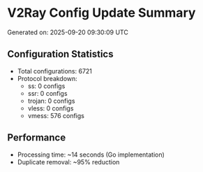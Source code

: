# V2Ray Config Update Summary
Generated on: 2025-09-20 09:30:09 UTC

## Configuration Statistics
- Total configurations: 6721
- Protocol breakdown:
  - ss: 0 configs
  - ssr: 0 configs
  - trojan: 0 configs
  - vless: 0 configs
  - vmess: 576 configs

## Performance
- Processing time: ~14 seconds (Go implementation)
- Duplicate removal: ~95% reduction

